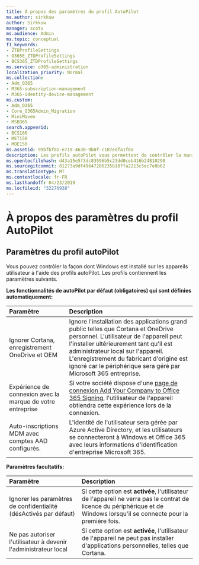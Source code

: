 ```yaml
---
title: À propos des paramètres du profil AutoPilot
ms.author: sirkkuw
author: Sirkkuw
manager: scotv
ms.audience: Admin
ms.topic: conceptual
f1_keywords:
- ZTDProfileSettings
- O365E_ZTDProfileSettings
- BCS365_ZTDProfileSettings
ms.service: o365-administration
localization_priority: Normal
ms.collection:
- Adm_O365
- M365-subscription-management
- M365-identity-device-management
ms.custom:
- Adm_O365
- Core_O365Admin_Migration
- MiniMaven
- MSB365
search.appverid:
- BCS160
- MET150
- MOE150
ms.assetid: 99bfbf81-e719-4630-9b0f-c187edfa1f8a
description: Les profils autoPilot vous permettent de contrôler la manière dont Windows est installé sur les appareils utilisateur. Les profils contiennent des paramètres par défaut et facultatifs, comme ignorer l'installation de Cortana.
ms.openlocfilehash: d43a15e5f3dc83596b5c23dd0ceb416b24810298
ms.sourcegitcommit: 81273a9df49647286235b187fa2213c5ec7e8b62
ms.translationtype: MT
ms.contentlocale: fr-FR
ms.lasthandoff: 04/23/2019
ms.locfileid: "32276938"
---
```

# <a name="about-autopilot-profile-settings"></a>À propos des paramètres du profil AutoPilot

## <a name="autopilot-profile-settings"></a>Paramètres du profil autoPilot

Vous pouvez contrôler la façon dont Windows est installé sur les appareils utilisateur à l'aide des profils autoPilot. Les profils contiennent les paramètres suivants.
  
 **Les fonctionnalités de autoPilot par défaut (obligatoires) qui sont définies automatiquement:**
  
|**Paramètre**|**Description**|
|:-----|:-----|
|Ignorer Cortana, enregistrement OneDrive et OEM  <br/> |Ignore l'installation des applications grand public telles que Cortana et OneDrive personnel. L'utilisateur de l'appareil peut l'installer ultérieurement tant qu'il est administrateur local sur l'appareil. L'enregistrement du fabricant d'origine est ignoré car le périphérique sera géré par Microsoft 365 entreprise.  <br/> |
|Expérience de connexion avec la marque de votre entreprise  <br/> |Si votre société dispose d'une [page de connexion Add Your Company to Office 365 Signing](https://support.office.com/article/a1229cdb-ce19-4da5-90c7-2b9b146aef0a), l'utilisateur de l'appareil obtiendra cette expérience lors de la connexion.  <br/> |
|Auto-inscriptions MDM avec comptes AAD configurés.  <br/> |L'identité de l'utilisateur sera gérée par Azure Active Directory, et les utilisateurs se connecteront à Windows et Office 365 avec leurs informations d'identification d'entreprise Microsoft 365.  <br/> |
   
 **Paramètres facultatifs:**
  
|**Paramètre**|**Description**|
|:-----|:-----|
|Ignorer les paramètres de confidentialité (désActivés par défaut)  <br/> |Si cette option est **activée**, l'utilisateur de l'appareil ne verra pas le contrat de licence du périphérique et de Windows lorsqu'il se connecte pour la première fois.  <br/> |
|Ne pas autoriser l'utilisateur à devenir l'administrateur local  <br/> |Si cette option est **activée**, l'utilisateur de l'appareil ne peut pas installer d'applications personnelles, telles que Cortana.  <br/> |
   
